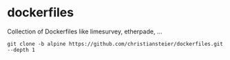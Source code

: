 # dockerfiles
Collection of Dockerfiles like limesurvey, etherpade, ...

```
git clone -b alpine https://github.com/christiansteier/dockerfiles.git --depth 1
```

